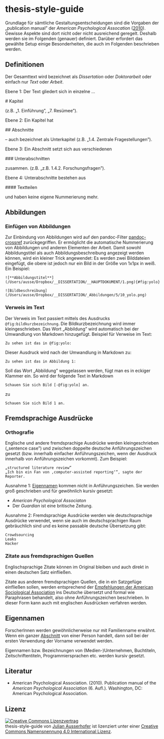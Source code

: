 # thesis-style-guide

Grundlage für sämtliche Gestaltungsentscheidungen sind die Vorgaben der „publication manual” der *American Psychological Assocation* ([2010](#literatur)). Gewisse Aspekte sind dort nicht oder nicht ausreichend geregelt. Deshalb werden sie im Folgenden (genauer) definiert. Darüber erfordert das gewählte Setup einige Besonderheiten, die auch im Folgenden beschrieben werden.  

## Definitionen

Der Gesamttext wird bezeichnet als *Dissertation* oder *Doktorarbeit* oder einfach nur *Text* oder *Arbeit*. 

Ebene 1: Der Text gliedert sich in einzelne …

\# Kapitel 

(z.B. „1. Einführung”, „7. Resümee”). 

Ebene 2: Ein Kapitel hat  

\## Abschnitte

– auch bezeichnet als Unterkapitel (z.B. „1.4. Zentrale Fragestellungen”).  

Ebene 3: Ein Abschnitt setzt sich aus verschiedenen 

\### Unterabschnitten 

zusammen. (z.B. „z.B. 1.4.2. Forschungsfragen”).  

Ebene 4: Unterabschnitte bestehen aus 

\#### Textteilen

und haben keine eigene Nummerierung mehr.  

## Abbildungen

### Einfügen von Abbildungen

Zur Einbindung von Abbildungen wird auf den pandoc-Filter [pandoc-crossref](https://github.com/lierdakil/pandoc-crossref) zurückgegriffen. Er ermöglicht die automatische Nummerierung von Abbildungen und anderen Elementen der Arbeit. Damit sowohl Abbildungstitel als auch Abbildungsbeschreibung angezeigt werden können, wird ein kleiner Trick angewendet: Es werden zwei Bilddateien eingefügt, die obere ist jedoch nur ein Bild in der Größe von 1x1px in weiß. Ein Beispiel:  

    ![**Abbildungstitel**](/Users/ausse/Dropbox/__DISSERTATION/__HAUPTDOKUMENT/1.png){#fig:yolo}

    ![Bildbeschreibung](/Users/ausse/Dropbox/__DISSERTATION/_Abbildungen/5/10_yolo.png)

### Verweis im Text

Der Verweis im Text passiert mittels des Ausdrucks `@fig:bildkurzbezeichnung`. Die Bildkurzbezeichnung wird immer kleingeschrieben. Das Wort „Abbildung” wird automatisch bei der Umwandlung von Markdown hinzugefügt. Beispiel für Verweise im Text: 
	
    Zu sehen ist das in @fig:yolo:

Dieser Ausdruck wird nach der Umwandlung in Markdown zu: 

    Zu sehen ist das in Abbildung 1: 

Soll das Wort „Abbildung” weggelassen werden, fügt man es in eckiger Klammer ein. So wird der folgende Text in Markdown

    Schauen Sie sich Bild [-@fig:yolo] an. 

zu

    Schauen Sie sich Bild 1 an.

## Fremdsprachige Ausdrücke ##

### Orthografie ###

Englische und andere fremdsprachige Ausdrücke werden kleingeschrieben („sentence case”) und zwischen doppelte deutsche Anführungszeichen gesetzt (bzw. innerhalb einfacher Anführungszeichen, wenn der Ausdruck innerhalb von Anführungszeichen vorkommt). Zum Beispiel:   

    „structured literature review”  
    „Ich bin ein Fan von ‚computer-assisted reporting‘”, sagte der Reporter. 

Ausnahme 1: [Eigennamen](Eigennamen) kommen nicht in Anführungszeichen. Sie werden groß geschrieben und für gewöhnlich kursiv gesetzt:  

* _American Psychological Associaton_  
* Der _Guardian_ ist eine britische Zeitung. 

Ausnahme 2: Fremdsprachige Ausdrücke werden wie deutschsprachige Ausdrücke verwendet, wenn sie auch im deutschsprachigen Raum gebräuchlich sind und es keine passable deutsche Übersetzung gibt: 

    Crowdsourcing  
    Leaks 
    Hacker

### Zitate aus fremdsprachigen Quellen ###

Englischsprachige Zitate können im Original bleiben und auch direkt in einen deutschen Satz einfließen.
 
Zitate aus anderen fremdsprachigen Quellen, die in ein Satzgefüge einfließen sollen, werden entsprechend der [Empfehlungen der American Sociological Association](http://blog.apastyle.org/apastyle/2014/11/lost-in-translation-citing-your-own-translations-in-apa-style.html) ins Deutsche übersetzt und formal wie Paraphrasen behandelt, also ohne Anführungszeichen beschrieben. In dieser Form kann auch mit englischen Ausdrücken verfahren werden. 

## Eigennamen ##

ForscherInnen werden gewöhnlicherweise nur mit Familienname erwähnt. Wenn ein ganzer [Abschnitt](Definitonen#abschnitten-auch-bezeichnet-als-unterkapitel) von einer Person handelt, dann soll bei der ersten Verwendung der Vorname verwendet werden. 

Eigennamen bzw. Bezeichnungen von (Medien-)Unternehmen, Buchtiteln, Zeitschriftentiteln, Programmiersprachen etc. werden kursiv gesetzt.

## Literatur

* American Psychological Association. (2010). Publication manual of the _American Psychological Association_ (6. Aufl.). Washington, DC: American Psychological Association.

## Lizenz

<a rel="license" href="http://creativecommons.org/licenses/by/4.0/"><img alt="Creative Commons Lizenzvertrag" style="border-width:0" src="https://i.creativecommons.org/l/by/4.0/88x31.png" /></a><br /><span xmlns:dct="http://purl.org/dc/terms/" href="http://purl.org/dc/dcmitype/Text" property="dct:title" rel="dct:type">thesis-style-guide</span> von <a xmlns:cc="http://creativecommons.org/ns#" href="http://ausserhofer.net" property="cc:attributionName" rel="cc:attributionURL">Julian Ausserhofer</a> ist lizenziert unter einer <a rel="license" href="http://creativecommons.org/licenses/by/4.0/">Creative Commons Namensnennung 4.0 International Lizenz</a>.

